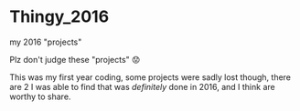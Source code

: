 # Thingy_2016
my 2016 "projects"

Plz don't judge these "projects" :worried:

This was my first year coding, some projects were sadly lost though, there are 2 I was able to find that was *definitely* done in 
2016, and I think are worthy to share.

